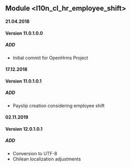 ## Module <l10n_cl_hr_employee_shift>

#### 21.04.2018
#### Version 11.0.1.0.0
##### ADD
- Initial commit for OpenHrms Project

#### 17.12.2018
#### Version 11.0.1.0.1
##### ADD
- Payslip creation considering employee shift

#### 02.11.2019
#### Version 12.0.1.0.1
##### ADD
- Conversion to UTF-8
- Chilean localization adjustments